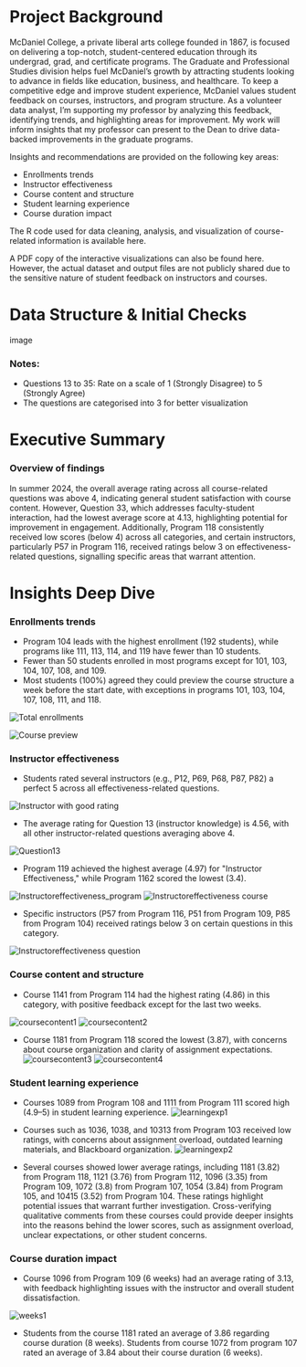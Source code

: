 # Project Background

McDaniel College, a private liberal arts college founded in 1867, is focused on delivering a top-notch, student-centered education through its undergrad, grad, and certificate programs. The Graduate and Professional Studies division helps fuel McDaniel’s growth by attracting students looking to advance in fields like education, business, and healthcare. To keep a competitive edge and improve student experience, McDaniel values student feedback on courses, instructors, and program structure. As a volunteer data analyst, I’m supporting my professor by analyzing this feedback, identifying trends, and highlighting areas for improvement. My work will inform insights that my professor can present to the Dean to drive data-backed improvements in the graduate programs.

Insights and recommendations are provided on the following key areas: 
- Enrollments trends
- Instructor effectiveness
- Course content and structure
- Student learning experience
- Course duration impact

The R code used for data cleaning, analysis, and visualization of course-related information is available here. 

A PDF copy of the interactive visualizations can also be found here. However, the actual dataset and output files are not publicly shared due to the sensitive nature of student feedback on instructors and courses.

# Data Structure & Initial Checks

image

### Notes:
-	Questions 13 to 35: Rate on a scale of 1 (Strongly Disagree) to 5 (Strongly Agree)
-	The questions are categorised into 3 for better visualization

# Executive Summary

### Overview of findings

In summer 2024, the overall average rating across all course-related questions was above 4, indicating general student satisfaction with course content. However, Question 33, which addresses faculty-student interaction, had the lowest average score at 4.13, highlighting potential for improvement in engagement. Additionally, Program 118 consistently received low scores (below 4) across all categories, and certain instructors, particularly P57 in Program 116, received ratings below 3 on effectiveness-related questions, signalling specific areas that warrant attention.

# Insights Deep Dive

### Enrollments trends
- Program 104 leads with the highest enrollment (192 students), while programs like 111, 113, 114, and 119 have fewer than 10 students.
- Fewer than 50 students enrolled in most programs except for 101, 103, 104, 107, 108, and 109.
- Most students (100%) agreed they could preview the course structure a week before the start date, with exceptions in programs 101, 103, 104, 107, 108, 111, and 118.

![Total enrollments](Images/plot1.png)

![Course preview](Images/plot2.png)

### Instructor effectiveness

-	Students rated several instructors (e.g., P12, P69, P68, P87, P82) a perfect 5 across all effectiveness-related questions.

![Instructor with good rating](Images/plot3.png)

-	The average rating for Question 13 (instructor knowledge) is 4.56, with all other instructor-related questions averaging above 4.

![Question13]( Images/plot4.png)

-	Program 119 achieved the highest average (4.97) for "Instructor Effectiveness," while Program 1162 scored the lowest (3.4).

![Instructoreffectiveness_program](Images/plot5.png)
![Instructoreffectiveness course](Images/plot6.png)

-	Specific instructors (P57 from Program 116, P51 from Program 109, P85 from Program 104) received ratings below 3 on certain questions in this category.

![Instructoreffectiveness question](Images/plot7.png)


### Course content and structure
-	Course 1141 from Program 114 had the highest rating (4.86) in this category, with positive feedback except for the last two weeks.

![coursecontent1](Images/plot8.png)
![coursecontent2](Images/plot9.png)

-	Course 1181 from Program 118 scored the lowest (3.87), with concerns about course organization and clarity of assignment expectations.
![coursecontent3](Images/plot10.png)
![coursecontent4](Images/plot11.png)


### Student learning experience
-	Courses 1089 from Program 108 and 1111 from Program 111 scored high (4.9–5) in student learning experience.
![learningexp1](Images/plot12.png)

-	Courses such as 1036, 1038, and 10313 from Program 103 received low ratings, with concerns about assignment overload, outdated learning materials, and Blackboard organization.
![learningexp2](Images/plot13.png)

- Several courses showed lower average ratings, including 1181 (3.82) from Program 118, 1121 (3.76) from Program 112, 1096 (3.35) from Program 109, 1072 (3.8) from Program 107, 1054 (3.84) from Program 105, and 10415 (3.52) from Program 104. These ratings highlight potential issues that warrant further investigation. Cross-verifying qualitative comments from these courses could provide deeper insights into the reasons behind the lower scores, such as assignment overload, unclear expectations, or other student concerns.


### Course duration impact
-	Course 1096 from Program 109 (6 weeks) had an average rating of 3.13, with feedback highlighting issues with the instructor and overall student dissatisfaction.

![weeks1](Images/plot14.png)

-	Students from the course 1181 rated an average of 3.86 regarding course duration (8 weeks). Students from course 1072 from program 107 rated an average of 3.84 about their course duration (6 weeks). 







